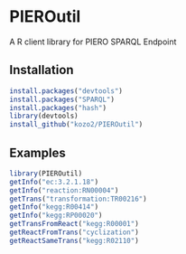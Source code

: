 # PIEROutil
A R client library for PIERO SPARQL Endpoint

Installation
------------
```R
install.packages("devtools")
install.packages("SPARQL")
install.packages("hash")
library(devtools)
install_github("kozo2/PIEROutil")
```

Examples
--------
```R
library(PIEROutil)
getInfo("ec:3.2.1.18")
getInfo("reaction:RN00004")
getTrans("transformation:TR00216")
getInfo("kegg:R00414")
getInfo("kegg:RP00020")
getTransFromReact("kegg:R00001")
getReactFromTrans("cyclization")
getReactSameTrans("kegg:R02110")
```
